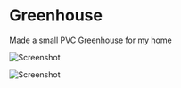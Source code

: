 # Greenhouse
Made a small PVC Greenhouse for my home


![Screenshot]()

![Screenshot](HackEnsenada.png)


